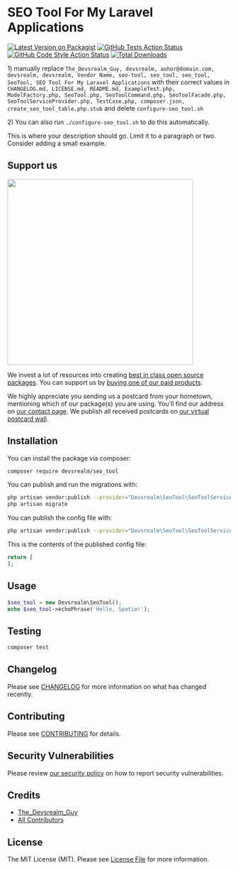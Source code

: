 # SEO Tool For My Laravel Applications

[![Latest Version on Packagist](https://img.shields.io/packagist/v/devsrealm/seo_tool.svg?style=flat-square)](https://packagist.org/packages/devsrealm/seo_tool)
[![GitHub Tests Action Status](https://img.shields.io/github/workflow/status/devsrealm/seo_tool/run-tests?label=tests)](https://github.com/devsrealm/seo_tool/actions?query=workflow%3ATests+branch%3Amaster)
[![GitHub Code Style Action Status](https://img.shields.io/github/workflow/status/devsrealm/seo_tool/Check%20&%20fix%20styling?label=code%20style)](https://github.com/devsrealm/seo_tool/actions?query=workflow%3A"Check+%26+fix+styling"+branch%3Amaster)
[![Total Downloads](https://img.shields.io/packagist/dt/devsrealm/seo_tool.svg?style=flat-square)](https://packagist.org/packages/devsrealm/seo_tool)

[](delete) 1) manually replace `The_Devsrealm_Guy, devsrealm, auhor@domain.com, devsrealm, devsrealm, Vendor Name, seo-tool, seo_tool, seo_tool, SeoTool, SEO Tool For My Laravel Applications` with their correct values
[](delete) in `CHANGELOG.md, LICENSE.md, README.md, ExampleTest.php, ModelFactory.php, SeoTool.php, SeoToolCommand.php, SeoToolFacade.php, SeoToolServiceProvider.php, TestCase.php, composer.json, create_seo_tool_table.php.stub`
[](delete) and delete `configure-seo_tool.sh`

[](delete) 2) You can also run `./configure-seo_tool.sh` to do this automatically.

This is where your description should go. Limit it to a paragraph or two. Consider adding a small example.

## Support us

[<img src="https://github-ads.s3.eu-central-1.amazonaws.com/package-seo_tool-laravel.jpg?t=1" width="419px" />](https://spatie.be/github-ad-click/package-seo_tool-laravel)

We invest a lot of resources into creating [best in class open source packages](https://spatie.be/open-source). You can support us by [buying one of our paid products](https://spatie.be/open-source/support-us).

We highly appreciate you sending us a postcard from your hometown, mentioning which of our package(s) you are using. You'll find our address on [our contact page](https://spatie.be/about-us). We publish all received postcards on [our virtual postcard wall](https://spatie.be/open-source/postcards).

## Installation

You can install the package via composer:

```bash
composer require devsrealm/seo_tool
```

You can publish and run the migrations with:

```bash
php artisan vendor:publish --provider="Devsrealm\SeoTool\SeoToolServiceProvider" --tag="seo_tool-migrations"
php artisan migrate
```

You can publish the config file with:
```bash
php artisan vendor:publish --provider="Devsrealm\SeoTool\SeoToolServiceProvider" --tag="seo_tool-config"
```

This is the contents of the published config file:

```php
return [
];
```

## Usage

```php
$seo_tool = new Devsrealm\SeoTool();
echo $seo_tool->echoPhrase('Hello, Spatie!');
```

## Testing

```bash
composer test
```

## Changelog

Please see [CHANGELOG](CHANGELOG.md) for more information on what has changed recently.

## Contributing

Please see [CONTRIBUTING](.github/CONTRIBUTING.md) for details.

## Security Vulnerabilities

Please review [our security policy](../../security/policy) on how to report security vulnerabilities.

## Credits

- [The_Devsrealm_Guy](https://github.com/devsrealm)
- [All Contributors](../../contributors)

## License

The MIT License (MIT). Please see [License File](LICENSE.md) for more information.
